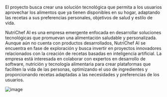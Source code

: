 
El proyecto busca crear una solución tecnológica que permita a los usuarios aprovechar los alimentos que ya tienen disponibles en su hogar, adaptando las recetas a sus preferencias personales, objetivos de salud y estilo de vida. 

 

NutriChef AI es una empresa emergente enfocada en desarrollar soluciones tecnológicas que promuevan una alimentación saludable y personalizada. Aunque aún no cuenta con productos desarrollados, NutriChef AI se encuentra en fase de exploración y busca invertir en proyectos innovadores relacionados con la creación de recetas basadas en inteligencia artificial. La empresa está interesada en colaborar con expertos en desarrollo de software, nutrición y tecnología alimentaria para crear plataformas que faciliten la vida de las personas, optimizando el uso de ingredientes y proporcionando recetas adaptadas a las necesidades y preferencias de los usuarios. 


![image](https://github.com/user-attachments/assets/d801cf1c-b05e-412b-a6de-420edb4ebea6)
